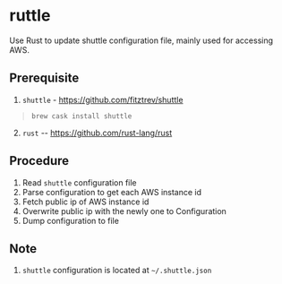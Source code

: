 # ruttle

Use Rust to update shuttle configuration file, mainly used for accessing AWS.

## Prerequisite
1. `shuttle` - <https://github.com/fitztrev/shuttle>
> `brew cask install shuttle`

2. `rust` -- <https://github.com/rust-lang/rust> 

## Procedure
1. Read `shuttle` configuration file
2. Parse configuration to get each AWS instance id
3. Fetch public ip of AWS instance id
4. Overwrite public ip with the newly one to Configuration
5. Dump configuration to file

## Note
1. `shuttle` configuration is located at `~/.shuttle.json`